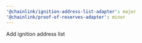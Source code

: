 ```yaml
---
'@chainlink/ignition-address-list-adapter': major
'@chainlink/proof-of-reserves-adapter': minor
---
```


Add ignition address list
